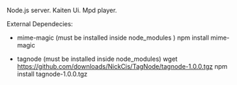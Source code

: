 Node.js server. Kaiten Ui. Mpd player.

External Dependecies:

* mime-magic (must be installed inside node\_modules )
    npm install mime-magic

* tagnode (must be installed inside node\_modules)
    wget https://github.com/downloads/NickCis/TagNode/tagnode-1.0.0.tgz
    npm install tagnode-1.0.0.tgz

